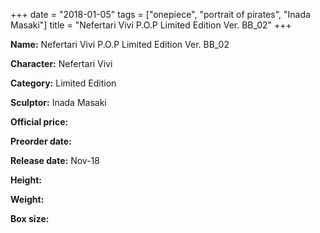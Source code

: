 +++
date = "2018-01-05"
tags = ["onepiece", "portrait of pirates", "Inada Masaki"]
title = "Nefertari Vivi P.O.P Limited Edition Ver. BB_02"
+++

**Name:** Nefertari Vivi P.O.P Limited Edition Ver. BB_02

**Character:** Nefertari Vivi

**Category:** Limited Edition 

**Sculptor:** Inada Masaki

**Official price:** 

**Preorder date:** 

**Release date:** Nov-18

**Height:** 

**Weight:** 

**Box size:** 


